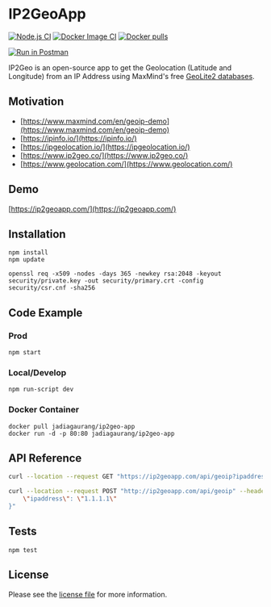 # IP2GeoApp

[![Node.js CI](https://github.com/jadiagaurang/IP2GeoApp/actions/workflows/node.js.yml/badge.svg)](https://github.com/jadiagaurang/IP2GeoApp/actions/workflows/node.js.yml)
[![Docker Image CI](https://github.com/jadiagaurang/IP2GeoApp/actions/workflows/docker-image.yml/badge.svg)](https://github.com/jadiagaurang/IP2GeoApp/actions/workflows/docker-image.yml)
[![Docker pulls](https://img.shields.io/docker/pulls/jadiagaurang/ip2geo-app.svg?logo=docker)](https://hub.docker.com/r/jadiagaurang/ip2geo-app/)

[![Run in Postman](https://run.pstmn.io/button.svg)](https://god.gw.postman.com/run-collection/989-512a9e69-374a-4b6d-8210-c9e55b32f633?action=collection%2Ffork&collection-url=entityId%3D989-512a9e69-374a-4b6d-8210-c9e55b32f633%26entityType%3Dcollection%26workspaceId%3Dd2a3c361-a7be-40bd-b6cf-14577d649e88#?env%5BPROD%5D=W3sia2V5IjoiQXBwSG9zdCIsInZhbHVlIjoiaHR0cHM6Ly93d3cuaXAyZ2VvYXBwLmNvbSIsImVuYWJsZWQiOnRydWUsInR5cGUiOiJkZWZhdWx0Iiwic2Vzc2lvblZhbHVlIjoiaHR0cHM6Ly93d3cuaXAyZ2VvYXBwLmNvbSIsInNlc3Npb25JbmRleCI6MH1d)

IP2Geo is an open-source app to get the Geolocation (Latitude and Longitude) from an IP Address using MaxMind's free [GeoLite2 databases](https://dev.maxmind.com/geoip/geoip2/geolite2/).

## Motivation

* [https://www.maxmind.com/en/geoip-demo](https://www.maxmind.com/en/geoip-demo)
* [https://ipinfo.io/](https://ipinfo.io/)
* [https://ipgeolocation.io/](https://ipgeolocation.io/)
* [https://www.ip2geo.co/](https://www.ip2geo.co/)
* [https://www.geolocation.com/](https://www.geolocation.com/)

## Demo

[https://ip2geoapp.com/](https://ip2geoapp.com/)

## Installation

```base
npm install
npm update

openssl req -x509 -nodes -days 365 -newkey rsa:2048 -keyout security/private.key -out security/primary.crt -config security/csr.cnf -sha256
```

## Code Example

### Prod

```base
npm start
```

### Local/Develop

```base
npm run-script dev
```

### Docker Container

```base
docker pull jadiagaurang/ip2geo-app
docker run -d -p 80:80 jadiagaurang/ip2geo-app
```

## API Reference

```bash
curl --location --request GET "https://ip2geoapp.com/api/geoip?ipaddress=8.8.4.4"
```

```bash
curl --location --request POST "http://ip2geoapp.com/api/geoip" --header "Content-Type: application/json" --data-raw "{
    \"ipaddress\": \"1.1.1.1\"
}"
```

## Tests

```base
npm test
```

## License

Please see the [license file](https://github.com/jadiagaurang/IP2GeoApp/blob/main/LICENSE) for more information.
